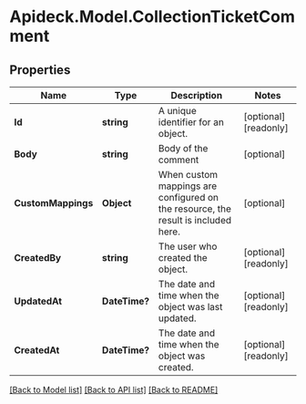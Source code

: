 # Apideck.Model.CollectionTicketComment

## Properties

Name | Type | Description | Notes
------------ | ------------- | ------------- | -------------
**Id** | **string** | A unique identifier for an object. | [optional] [readonly] 
**Body** | **string** | Body of the comment | [optional] 
**CustomMappings** | **Object** | When custom mappings are configured on the resource, the result is included here. | [optional] 
**CreatedBy** | **string** | The user who created the object. | [optional] [readonly] 
**UpdatedAt** | **DateTime?** | The date and time when the object was last updated. | [optional] [readonly] 
**CreatedAt** | **DateTime?** | The date and time when the object was created. | [optional] [readonly] 

[[Back to Model list]](../README.md#documentation-for-models) [[Back to API list]](../README.md#documentation-for-api-endpoints) [[Back to README]](../README.md)

